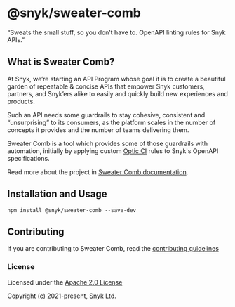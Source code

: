 # @snyk/sweater-comb

“Sweats the small stuff, so you don’t have to. OpenAPI linting rules for Snyk APIs.”

## What is Sweater Comb?

At Snyk, we’re starting an API Program whose goal it is to create a beautiful garden of repeatable & concise APIs that empower Snyk customers, partners, and Snyk’ers alike to easily and quickly build new experiences and products.

Such an API needs some guardrails to stay cohesive, consistent and “unsurprising” to its consumers, as the platform scales in the number of concepts it provides and the number of teams delivering them.

Sweater Comb is a tool which provides some of those guardrails with automation, initially by applying custom [Optic CI](https://useoptic.com) rules to Snyk's OpenAPI specifications.

Read more about the project in [Sweater Comb documentation](docs/index.md).

## Installation and Usage

```
npm install @snyk/sweater-comb --save-dev
```

## Contributing

If you are contributing to Sweater Comb, read the [contributing guidelines](CONTRIBUTING.md)

### License

Licensed under the [Apache 2.0 License](LICENSE)

Copyright (c) 2021-present, Snyk Ltd.
